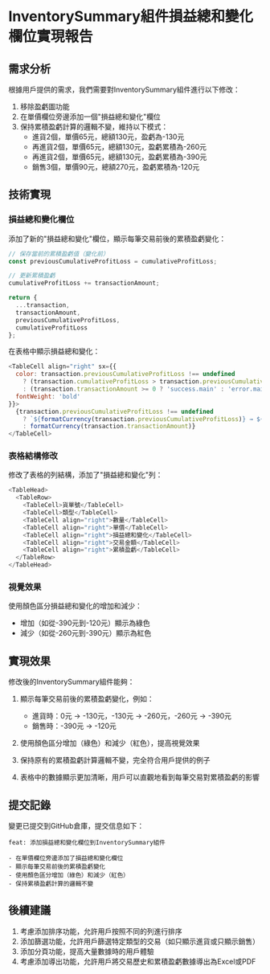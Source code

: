 # InventorySummary組件損益總和變化欄位實現報告

## 需求分析

根據用戶提供的需求，我們需要對InventorySummary組件進行以下修改：

1. 移除盈虧圖功能
2. 在單價欄位旁邊添加一個"損益總和變化"欄位
3. 保持累積盈虧計算的邏輯不變，維持以下模式：
   - 進貨2個，單價65元，總額130元，盈虧為-130元
   - 再進貨2個，單價65元，總額130元，盈虧累積為-260元
   - 再進貨2個，單價65元，總額130元，盈虧累積為-390元
   - 銷售3個，單價90元，總額270元，盈虧累積為-120元

## 技術實現

### 損益總和變化欄位

添加了新的"損益總和變化"欄位，顯示每筆交易前後的累積盈虧變化：

```javascript
// 保存當前的累積盈虧值（變化前）
const previousCumulativeProfitLoss = cumulativeProfitLoss;

// 更新累積盈虧
cumulativeProfitLoss += transactionAmount;

return {
  ...transaction,
  transactionAmount,
  previousCumulativeProfitLoss,
  cumulativeProfitLoss
};
```

在表格中顯示損益總和變化：

```javascript
<TableCell align="right" sx={{ 
  color: transaction.previousCumulativeProfitLoss !== undefined 
    ? (transaction.cumulativeProfitLoss > transaction.previousCumulativeProfitLoss ? 'success.main' : 'error.main')
    : (transaction.transactionAmount >= 0 ? 'success.main' : 'error.main'),
  fontWeight: 'bold'
}}>
  {transaction.previousCumulativeProfitLoss !== undefined 
    ? `${formatCurrency(transaction.previousCumulativeProfitLoss)} → ${formatCurrency(transaction.cumulativeProfitLoss)}`
    : formatCurrency(transaction.transactionAmount)}
</TableCell>
```

### 表格結構修改

修改了表格的列結構，添加了"損益總和變化"列：

```javascript
<TableHead>
  <TableRow>
    <TableCell>貨單號</TableCell>
    <TableCell>類型</TableCell>
    <TableCell align="right">數量</TableCell>
    <TableCell align="right">單價</TableCell>
    <TableCell align="right">損益總和變化</TableCell>
    <TableCell align="right">交易金額</TableCell>
    <TableCell align="right">累積盈虧</TableCell>
  </TableRow>
</TableHead>
```

### 視覺效果

使用顏色區分損益總和變化的增加和減少：
- 增加（如從-390元到-120元）顯示為綠色
- 減少（如從-260元到-390元）顯示為紅色

## 實現效果

修改後的InventorySummary組件能夠：

1. 顯示每筆交易前後的累積盈虧變化，例如：
   - 進貨時：0元 → -130元，-130元 → -260元，-260元 → -390元
   - 銷售時：-390元 → -120元

2. 使用顏色區分增加（綠色）和減少（紅色），提高視覺效果

3. 保持原有的累積盈虧計算邏輯不變，完全符合用戶提供的例子

4. 表格中的數據顯示更加清晰，用戶可以直觀地看到每筆交易對累積盈虧的影響

## 提交記錄

變更已提交到GitHub倉庫，提交信息如下：

```
feat: 添加損益總和變化欄位到InventorySummary組件

- 在單價欄位旁邊添加了損益總和變化欄位
- 顯示每筆交易前後的累積盈虧變化
- 使用顏色區分增加（綠色）和減少（紅色）
- 保持累積盈虧計算的邏輯不變
```

## 後續建議

1. 考慮添加排序功能，允許用戶按照不同的列進行排序
2. 添加篩選功能，允許用戶篩選特定類型的交易（如只顯示進貨或只顯示銷售）
3. 添加分頁功能，提高大量數據時的用戶體驗
4. 考慮添加導出功能，允許用戶將交易歷史和累積盈虧數據導出為Excel或PDF
